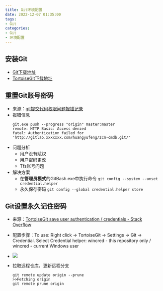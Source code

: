 ```yaml
---
title: Git环境配置
date: 2022-12-07 01:35:00
tags: 
- Git
categories: 
- Git 
- 环境配置
---
```


## 安装Git

- [Git下载地址](https://git-scm.com/downloads)
- [TortoiseGit下载地址](https://tortoisegit.org/download/)

## 重置Git账号密码

- 来源：[git提交代码权限问题报错记录](https://blog.csdn.net/qq_33326449/article/details/91363694)
- 报错信息
    ```
  git.exe push --progress "origin" master:master
  remote: HTTP Basic: Access denied
  fatal: Authentication failed for 'http://gitlab.xxxxxxx.com/huangyufeng/zcm-cmdb.git/'
  ```
- 问题分析
    - 用户没有赋权
    - 用户密码更改
    - Tfs账号问题
- 解决方案
    - 在**管理员模式**的GitBash.exe中执行命令
    ``git config --system --unset credential.helper``
    - 永久保存密码
    ``git config --global credential.helper store``

## Git设置永久记住密码

- 来源：[TortoiseGit save user authentication / credentials - Stack Overflow](https://stackoverflow.com/questions/14000173/tortoisegit-save-user-authentication-credentials)
- 配置步骤：To use: Right click → TortoiseGit → Settings → Git → Credential. Select Credential helper: wincred - this repository only / wincred - current Windows user
- ![](https://www.dropbox.com/s/r5voc36yfxpwdb3/Git%E8%AE%BE%E7%BD%AE%E6%B0%B8%E4%B9%85%E8%AE%B0%E4%BD%8F%E5%AF%86%E7%A0%81.png?dl=1)

- 拉取远程仓库，更新远程分支
	```
    git remote update origin --prune
    >>Fetching origin
    git remote prune origin
  ```